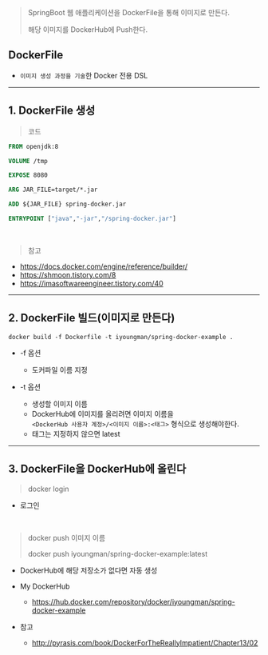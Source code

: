 > SpringBoot 웹 애플리케이션을 DockerFile을 통해 이미지로 만든다.
>
> 해당 이미지를 DockerHub에 Push한다.

## DockerFile
* `이미지 생성 과정을 기술`한 Docker 전용 DSL

***

## 1. DockerFile 생성

> 코드 

```dockerfile
FROM openjdk:8

VOLUME /tmp

EXPOSE 8080

ARG JAR_FILE=target/*.jar

ADD ${JAR_FILE} spring-docker.jar

ENTRYPOINT ["java","-jar","/spring-docker.jar"]
```

<br>

> 참고
* https://docs.docker.com/engine/reference/builder/
* https://shmoon.tistory.com/8
* https://imasoftwareengineer.tistory.com/40
  

***

## 2. DockerFile 빌드(이미지로 만든다)
```linux
docker build -f Dockerfile -t iyoungman/spring-docker-example .
```

* -f 옵션
  * 도커파일 이름 지정

* -t 옵션
  * 생성할 이미지 이름
  * DockerHub에 이미지를 올리려면 이미지 이름을<br>
  `<DockerHub 사용자 계정>/<이미지 이름>:<태그>` 형식으로 생성해야한다.
  * 태그는 지정하지 않으면 latest


***

## 3. DockerFile을 DockerHub에 올린다
> docker login  
* 로그인

<br>

> docker push 이미지 이름
>
> docker push iyoungman/spring-docker-example:latest  
* DockerHub에 해당 저장소가 없다면 자동 생성

* My DockerHub
  * https://hub.docker.com/repository/docker/iyoungman/spring-docker-example

* 참고
  * http://pyrasis.com/book/DockerForTheReallyImpatient/Chapter13/02
